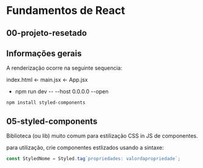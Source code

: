# Fundamentos de React

## 00-projeto-resetado

## Informações gerais

A renderização ocorre na seguinte sequencia:

index.html <- main.jsx <- App.jsx

- npm run dev -- --host 0.0.0.0 --open

`npm install styled-components`

## 05-styled-components

Biblioteca (ou lib) muito comum para estilização CSS in JS de componentes.

para utilização, crie componentes estlizados usando a sintaxe:

```javascript
const StyledNome = Styled.tag`propriedades: valordapropriedade`;
```
